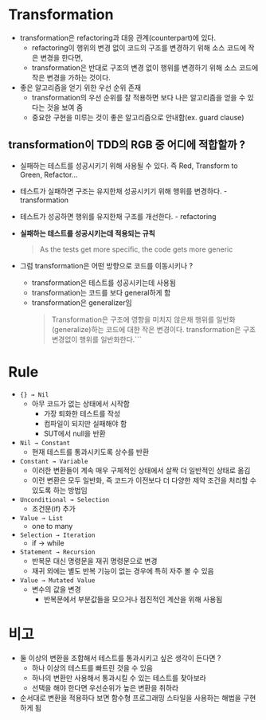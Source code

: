 # Transformation

- transformation은 refactoring과 대응 관계(counterpart)에 있다.
  - refactoring이 행위의 변경 없이 코드의 구조를 변경하기 위해 소스 코드에 작은 변경을 한다면,
  - transformation은 반대로 구조의 변경 없이 행위를 변경하기 위해 소스 코드에 작은 변경을 가하는 것이다.
- 좋은 알고리즘을 얻기 위한 우선 순위 존재
  - transformation의 우선 순위를 잘 적용하면 보다 나은 알고리즘을 얻을 수 있다는 것을 보여 줌
  - 중요한 구현을 미루는 것이 좋은 알고리즘으로 안내함(ex. guard clause)

## **transformation이 TDD의 RGB 중 어디에 적합할까 ?**

- 실패하는 테스트를 성공시키기 위해 사용될 수 있다. 즉 Red, Transform to Green, Refactor...
- 테스트가 실패하면 구조는 유지한채 성공시키기 위해 행위를 변경하다. - transformation
- 테스트가 성공하면 행위를 유지한채 구조를 개선한다. - refactoring

- **실패하는 테스트를 성공시키는데 적용되는 규칙**

  > As the tests get more specific, the code gets more generic

- 그럼 transformation은 어떤 방향으로 코드를 이동시키나 ?
  - transformation은 테스트를 성공시키는데 사용됨
  - transformation는 코드를 보다 general하게 함
  - transformation은 generalizer임
    > Transformation은 구조에 영향을 미치지 않은채 행위를 일반화(generalize)하는 코드에 대한 작은 변경이다.
    > transformation은 구조 변경없이 행위를 일반화한다.```

# Rule

- `{} → Nil`
  - 아무 코드가 없는 상태에서 시작함
    - 가장 퇴화한 테스트를 작성
    - 컴파일이 되지만 실패해야 함
    - SUT에서 null을 반환
- `Nil → Constant`
  - 현재 테스트를 통과시키도록 상수를 반환
- `Constant → Variable`
  - 이러한 변환들이 계속 매우 구체적인 상태에서 살짝 더 일반적인 상태로 옮김
  - 이런 변환은 모두 일반화, 즉 코드가 이전보다 더 다양한 제약 조건을 처리할 수 있도록 하는 방법임
- `Unconditional → Selection`
  - 조건문(if) 추가
- `Value → List`
  - one to many
- `Selection → Iteration`
  - if → while
- `Statement → Recursion`
  - 반복문 대신 명령문을 재귀 명령문으로 변경
  - 재귀 외에는 별도 반복 기능이 없는 경우에 특히 자주 볼 수 있음
- `Value → Mutated Value`
  - 변수의 값을 변경
    - 반복문에서 부분값들을 모으거나 점진적인 계산을 위해 사용됨

# 비고

- 둘 이상의 변환을 조합해서 테스트를 통과시키고 싶은 생각이 든다면 ?
  - 하나 이상의 테스트를 빠트린 것을 수 있음
  - 하나의 변환만 사용해서 통과시킬 수 있는 테스트를 찾아보라
  - 선택을 해야 한다면 우선순위가 높은 변환을 취하라
- 순서대로 변환을 적용하다 보면 함수형 프로그래밍 스타일을 사용하는 해법을 구현하게 됨

